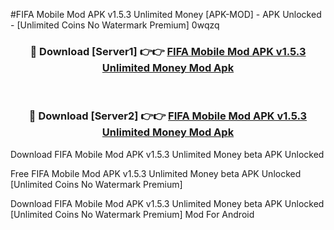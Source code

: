 #FIFA Mobile Mod APK v1.5.3 Unlimited Money [APK-MOD] - APK Unlocked - [Unlimited Coins No Watermark Premium] 0wqzq



<div align="center">

<h3>🔴 Download [Server1] 👉👉 <a href="https://momento.my/?title=FIFA_Mobile_Mod_APK_v1.5.3_Unlimited_Money">FIFA Mobile Mod APK v1.5.3 Unlimited Money Mod Apk</a></h3><br>

<h3>🔴 Download [Server2] 👉👉 <a href="https://momento.my/?title=FIFA_Mobile_Mod_APK_v1.5.3_Unlimited_Money">FIFA Mobile Mod APK v1.5.3 Unlimited Money Mod Apk</a></h3>
</div>



Download FIFA Mobile Mod APK v1.5.3 Unlimited Money beta APK Unlocked

Free FIFA Mobile Mod APK v1.5.3 Unlimited Money beta APK Unlocked [Unlimited Coins No Watermark Premium]

Download FIFA Mobile Mod APK v1.5.3 Unlimited Money beta APK Unlocked [Unlimited Coins No Watermark Premium] Mod For Android
